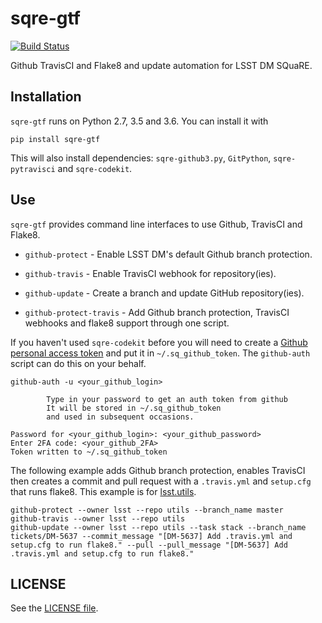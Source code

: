# sqre-gtf

[![Build Status](https://travis-ci.org/lsst-sqre/sqre-gtf.svg?branch=master)](https://travis-ci.org/lsst-sqre/sqre-gtf)

Github TravisCI and Flake8 and update automation for LSST DM SQuaRE.

## Installation

`sqre-gtf` runs on Python 2.7, 3.5 and 3.6. You can install it with

```
pip install sqre-gtf
```

This will also install dependencies: `sqre-github3.py`, `GitPython`, `sqre-pytravisci` and `sqre-codekit`.

## Use

`sqre-gtf` provides command line interfaces to use Github, TravisCI and Flake8.

* `github-protect` - Enable LSST DM's default Github branch protection.

* `github-travis` - Enable TravisCI webhook for repository(ies).

* `github-update` - Create a branch and update GitHub repository(ies).

* `github-protect-travis` - Add Github branch protection, TravisCI webhooks and flake8 support through one script.

If you haven't used `sqre-codekit` before you will need to create a [Github personal access token](https://github.com/settings/tokens) and put it in `~/.sq_github_token`. The `github-auth` script can do this on your behalf.

```
github-auth -u <your_github_login>

        Type in your password to get an auth token from github
        It will be stored in ~/.sq_github_token
        and used in subsequent occasions.

Password for <your_github_login>: <your_github_password>
Enter 2FA code: <your_github_2FA>
Token written to ~/.sq_github_token
```

The following example adds Github branch protection, enables TravisCI then creates a commit and pull request with a `.travis.yml` and `setup.cfg` that runs flake8. This example is for [lsst.utils](https://github.com/lsst/utils).

```
github-protect --owner lsst --repo utils --branch_name master
github-travis --owner lsst --repo utils
github-update --owner lsst --repo utils --task stack --branch_name tickets/DM-5637 --commit_message "[DM-5637] Add .travis.yml and setup.cfg to run flake8." --pull --pull_message "[DM-5637] Add .travis.yml and setup.cfg to run flake8."
```

## LICENSE

See the [LICENSE file](/LICENSE).